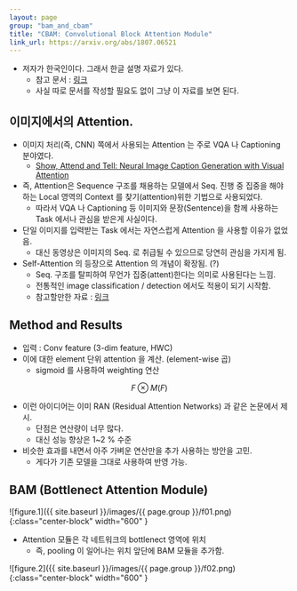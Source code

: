 ```yaml
---
layout: page
group: "bam_and_cbam"
title: "CBAM: Convolutional Block Attention Module"
link_url: https://arxiv.org/abs/1807.06521
---
```


- 저자가 한국인이다. 그래서 한글 설명 자료가 있다.
    - 참고 문서 : [링크](https://blog.lunit.io/2018/08/30/bam-and-cbam-self-attention-modules-for-cnn/)
    - 사실 따로 문서를 작성할 필요도 없이 그냥 이 자료를 보면 된다.

## 이미지에서의 Attention.

- 이미지 처리(즉, CNN) 쪽에서 사용되는 Attention 는 주로 VQA 나 Captioning 분야였다.
    - [Show, Attend and Tell: Neural Image Caption Generation with Visual Attention](https://arxiv.org/abs/1502.03044)
- 즉, Attention은 Sequence 구조를 채용하는 모델에서 Seq. 진행 중 집중을 해야 하는 Local 영역의 Context 를 찾기(attention)위한 기법으로 사용되었다.
    - 따라서 VQA 나 Captioning 등 이미지와 문장(Sentence)을 함께 사용하는 Task 에서나 관심을 받은게 사실이다.
- 단일 이미지를 입력받는 Task 에서는 자연스럽게 Attention 을 사용할 이유가 없었음.
    - 대신 동영상은 이미지의 Seq. 로 취급될 수 있으므로 당연히 관심을 가지게 됨.
- Self-Attention 의 등장으로 Attention 의 개념이 확장됨. (?)
    - Seq. 구조를 탈피하여 무언가 집중(attent)한다는 의미로 사용된다는 느낌.
    - 전통적인 image classification / detection 에서도 적용이 되기 시작함.
    - 참고할만한 자료 : [링크](https://www.slideshare.net/WhiKwon/attention-mechanism)

## Method and Results

- 입력 : Conv feature (3-dim feature, HWC)
- 이에 대한 element 단위 attention 을 계산. (element-wise 곱)
    - sigmoid 를 사용하여 weighting 연산

$$F \otimes M(F)$$

- 이런 아이디어는 이미 RAN (Residual Attention Networks) 과 같은 논문에서 제시.
    - 단점은 연산량이 너무 많다.
    - 대신 성능 향상은 1~2 % 수준
- 비슷한 효과를 내면서 아주 가벼운 연산만을 추가 사용하는 방안을 고민.
    - 게다가 기존 모델을 그대로 사용하여 반영 가능.

## BAM (Bottlenect Attention Module)

![figure.1]({{ site.baseurl }}/images/{{ page.group }}/f01.png){:class="center-block" width="600" }

- Attention 모듈은 각 네트워크의 bottlenect 영역에 위치
    - 즉, pooling 이 일어나는 위치 앞단에 BAM 모듈을 추가함.


![figure.2]({{ site.baseurl }}/images/{{ page.group }}/f02.png){:class="center-block" width="600" }

